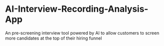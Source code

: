 # AI-Interview-Recording-Analysis-App
An pre-screening interview tool powered by AI to allow customers to screen more candidates at the top of their hiring funnel
